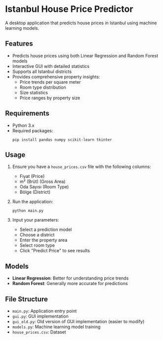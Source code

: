 # Istanbul House Price Predictor

A desktop application that predicts house prices in Istanbul using machine learning models.

## Features

- Predicts house prices using both Linear Regression and Random Forest models
- Interactive GUI with detailed statistics
- Supports all Istanbul districts
- Provides comprehensive property insights:
  - Price trends per square meter
  - Room type distribution
  - Size statistics
  - Price ranges by property size

## Requirements

- Python 3.x
- Required packages:
  ```
  pip install pandas numpy scikit-learn tkinter
  ```

## Usage

1. Ensure you have a `house_prices.csv` file with the following columns:
   - Fiyat (Price)
   - m² (Brüt) (Gross Area)
   - Oda Sayısı (Room Type)
   - Bölge (District)

2. Run the application:
   ```
   python main.py
   ```

3. Input your parameters:
   - Select a prediction model
   - Choose a district
   - Enter the property area
   - Select room type
   - Click "Predict Price" to see results

## Models

- **Linear Regression**: Better for understanding price trends
- **Random Forest**: Generally more accurate for predictions

## File Structure

- `main.py`: Application entry point
- `gui.py`: GUI implementation
- `gui_old.py`: Old version of GUI implementation (easier to modify)
- `models.py`: Machine learning model training
- `house_prices.csv`: Dataset





